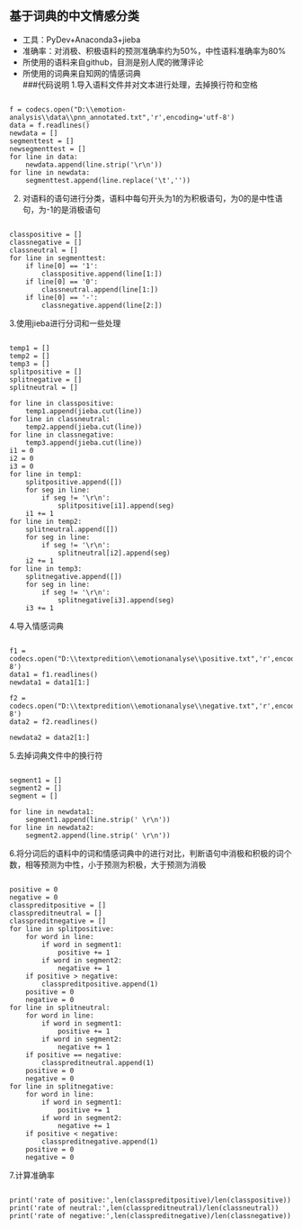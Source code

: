 ## 基于词典的中文情感分类
- 工具：PyDev+Anaconda3+jieba
- 准确率：对消极、积极语料的预测准确率约为50%，中性语料准确率为80%
- 所使用的语料来自github，目测是别人爬的微薄评论
- 所使用的词典来自知网的情感词典</br>
###代码说明
1.导入语料文件并对文本进行处理，去掉换行符和空格
<pre><code>
f = codecs.open("D:\\emotion-analysis\\data\\pnn_annotated.txt",'r',encoding='utf-8')
data = f.readlines()
newdata = []
segmenttest = []
newsegmenttest = []
for line in data:
    newdata.append(line.strip('\r\n'))
for line in newdata:
    segmenttest.append(line.replace('\t',''))
</pre></code>
2. 对语料的语句进行分类，语料中每句开头为1的为积极语句，为0的是中性语句，为-1的是消极语句
<pre><code>
classpositive = []
classnegative = []
classneutral = []
for line in segmenttest:
    if line[0] == '1':
        classpositive.append(line[1:])
    if line[0] == '0':
        classneutral.append(line[1:])
    if line[0] == '-':
        classnegative.append(line[2:])
</pre></code>
3.使用jieba进行分词和一些处理
<pre><code>
temp1 = []
temp2 = []
temp3 = []
splitpositive = []
splitnegative = []
splitneutral = []
        
for line in classpositive:
    temp1.append(jieba.cut(line))
for line in classneutral:
    temp2.append(jieba.cut(line))
for line in classnegative:
    temp3.append(jieba.cut(line))
i1 = 0
i2 = 0
i3 = 0
for line in temp1:
    splitpositive.append([])
    for seg in line:
        if seg != '\r\n':
            splitpositive[i1].append(seg)
    i1 += 1      
for line in temp2:
    splitneutral.append([])
    for seg in line:
        if seg != '\r\n':
            splitneutral[i2].append(seg)
    i2 += 1
for line in temp3:
    splitnegative.append([])
    for seg in line:
        if seg != '\r\n':
            splitnegative[i3].append(seg)
    i3 += 1
</pre></code>
4.导入情感词典
<pre><code>
f1 = codecs.open("D:\\textpredition\\emotionanalyse\\positive.txt",'r',encoding='utf-8')
data1 = f1.readlines()
newdata1 = data1[1:]

f2 = codecs.open("D:\\textpredition\\emotionanalyse\\negative.txt",'r',encoding='utf-8')
data2 = f2.readlines()

newdata2 = data2[1:]
</pre></code> 
5.去掉词典文件中的换行符
<pre><code>
segment1 = []
segment2 = []
segment = []

for line in newdata1:
    segment1.append(line.strip(' \r\n'))
for line in newdata2:
    segment2.append(line.strip(' \r\n'))
</pre></code>
6.将分词后的语料中的词和情感词典中的进行对比，判断语句中消极和积极的词个数，相等预测为中性，小于预测为积极，大于预测为消极
<pre><code>
positive = 0
negative = 0
classpreditpositive = []
classpreditneutral = []
classpreditnegative = []
for line in splitpositive:
    for word in line:
        if word in segment1:
            positive += 1
        if word in segment2:
            negative += 1
    if positive > negative:
        classpreditpositive.append(1)
    positive = 0
    negative = 0
for line in splitneutral:
    for word in line:
        if word in segment1:
            positive += 1
        if word in segment2:
            negative += 1
    if positive == negative:
        classpreditneutral.append(1)
    positive = 0
    negative = 0
for line in splitnegative:
    for word in line:
        if word in segment1:
            positive += 1
        if word in segment2:
            negative += 1
    if positive < negative:
        classpreditnegative.append(1)
    positive = 0
    negative = 0
</pre></code>
7.计算准确率
<pre><code>
print('rate of positive:',len(classpreditpositive)/len(classpositive))   
print('rate of neutral:',len(classpreditneutral)/len(classneutral))
print('rate of negative:',len(classpreditnegative)/len(classnegative))  
</pre></code>

